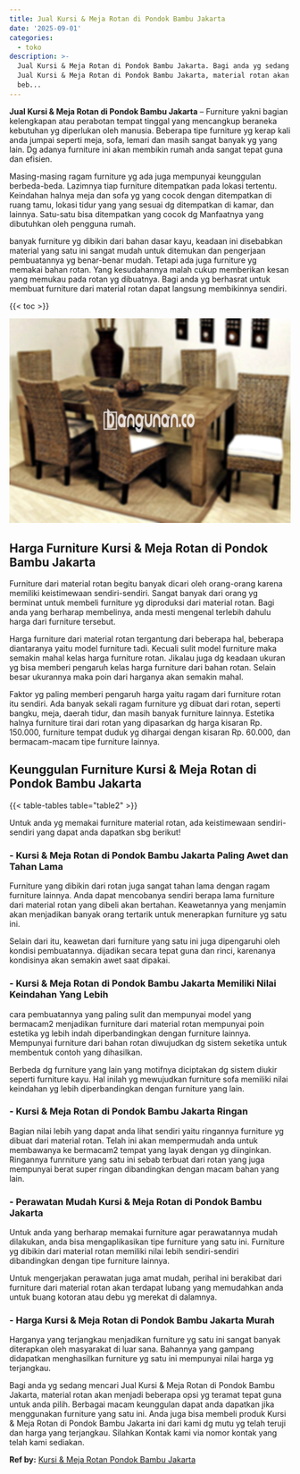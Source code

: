 ```yaml
---
title: Jual Kursi & Meja Rotan di Pondok Bambu Jakarta
date: '2025-09-01'
categories:
  - toko
description: >-
  Jual Kursi & Meja Rotan di Pondok Bambu Jakarta. Bagi anda yg sedang mencari
  Jual Kursi & Meja Rotan di Pondok Bambu Jakarta, material rotan akan menjadi
  beb...
---
```


**Jual Kursi & Meja Rotan di Pondok Bambu Jakarta** – Furniture yakni bagian kelengkapan atau perabotan tempat tinggal yang mencangkup beraneka kebutuhan yg diperlukan oleh manusia. Beberapa tipe furniture yg kerap kali anda jumpai seperti meja, sofa, lemari dan masih sangat banyak yg yang lain. Dg adanya furniture ini akan membikin rumah anda sangat tepat guna dan efisien.

Masing-masing ragam furniture yg ada juga mempunyai keunggulan berbeda-beda. Lazimnya tiap furniture ditempatkan pada lokasi tertentu. Keindahan halnya meja dan sofa yg yang cocok dengan ditempatkan di ruang tamu, lokasi tidur yang yang sesuai dg ditempatkan di kamar, dan lainnya. Satu-satu bisa ditempatkan yang cocok dg Manfaatnya yang dibutuhkan oleh pengguna rumah.

banyak furniture yg dibikin dari bahan dasar kayu, keadaan ini disebabkan material yang satu ini sangat mudah untuk ditemukan dan pengerjaan pembuatannya yg benar-benar mudah. Tetapi ada juga furniture yg memakai bahan rotan. Yang kesudahannya malah cukup memberikan kesan yang memukau pada rotan yg dibuatnya. Bagi anda yg berhasrat untuk membuat furniture dari material rotan dapat langsung membikinnya sendiri.

{{< toc >}}

![Jual Kursi & Meja Rotan di Pondok Bambu Jakarta](/images/kursi-meja-rotan-murah16.png)

## Harga Furniture Kursi & Meja Rotan di Pondok Bambu Jakarta

Furniture dari material rotan begitu banyak dicari oleh orang-orang karena memiliki keistimewaan sendiri-sendiri. Sangat banyak dari orang yg berminat untuk membeli furniture yg diproduksi dari material rotan. Bagi anda yang berharap membelinya, anda mesti mengenal terlebih dahulu harga dari furniture tersebut.

Harga furniture dari material rotan tergantung dari beberapa hal, beberapa diantaranya yaitu model furniture tadi. Kecuali sulit model furniture maka semakin mahal kelas harga furniture rotan. Jikalau juga dg keadaan ukuran yg bisa memberi pengaruh kelas harga furniture dari bahan rotan. Selain besar ukurannya maka poin dari harganya akan semakin mahal.

Faktor yg paling memberi pengaruh harga yaitu ragam dari furniture rotan itu sendiri. Ada banyak sekali ragam furniture yg dibuat dari rotan, seperti bangku, meja, daerah tidur, dan masih banyak furniture lainnya. Estetika halnya furniture tirai dari rotan yang dipasarkan dg harga kisaran Rp. 150.000, furniture tempat duduk yg dihargai dengan kisaran Rp. 60.000, dan bermacam-macam tipe furniture lainnya.

## Keunggulan Furniture Kursi & Meja Rotan di Pondok Bambu Jakarta

{{< table-tables table="table2" >}}

Untuk anda yg memakai furniture material rotan, ada keistimewaan sendiri-sendiri yang dapat anda dapatkan sbg berikut!

### \- Kursi & Meja Rotan di Pondok Bambu Jakarta Paling Awet dan Tahan Lama

Furniture yang dibikin dari rotan juga sangat tahan lama dengan ragam furniture lainnya. Anda dapat mencobanya sendiri berapa lama furniture dari material rotan yang dibeli akan bertahan. Keawetannya yang menjamin akan menjadikan banyak orang tertarik untuk menerapkan furniture yg satu ini.

Selain dari itu, keawetan dari furniture yang satu ini juga dipengaruhi oleh kondisi pembuatannya. dijadikan secara tepat guna dan rinci, karenanya kondisinya akan semakin awet saat dipakai.

### \- Kursi & Meja Rotan di Pondok Bambu Jakarta Memiliki Nilai Keindahan Yang Lebih

cara pembuatannya yang paling sulit dan mempunyai model yang bermacam2 menjadikan furniture dari material rotan mempunyai poin estetika yg lebih indah diperbandingkan dengan furniture lainnya. Mempunyai furniture dari bahan rotan diwujudkan dg sistem seketika untuk membentuk contoh yang dihasilkan.

Berbeda dg furniture yang lain yang motifnya diciptakan dg sistem diukir seperti furniture kayu. Hal inilah yg mewujudkan furniture sofa memiliki nilai keindahan yg lebih diperbandingkan dengan furniture yang lain.

### \- Kursi & Meja Rotan di Pondok Bambu Jakarta Ringan

Bagian nilai lebih yang dapat anda lihat sendiri yaitu ringannya furniture yg dibuat dari material rotan. Telah ini akan mempermudah anda untuk membawanya ke bermacam2 tempat yang layak dengan yg diinginkan. Ringannya funrniture yang satu ini sebab terbuat dari rotan yang juga mempunyai berat super ringan dibandingkan dengan macam bahan yang lain.

### \- Perawatan Mudah Kursi & Meja Rotan di Pondok Bambu Jakarta

Untuk anda yang berharap memakai furniture agar perawatannya mudah dilakukan, anda bisa mengaplikasikan tipe furniture yang satu ini. Furniture yg dibikin dari material rotan memiliki nilai lebih sendiri-sendiri dibandingkan dengan tipe furniture lainnya.

Untuk mengerjakan perawatan juga amat mudah, perihal ini berakibat dari furniture dari material rotan akan terdapat lubang yang memudahkan anda untuk buang kotoran atau debu yg merekat di dalamnya.

### \- Harga Kursi & Meja Rotan di Pondok Bambu Jakarta Murah

Harganya yang terjangkau menjadikan furniture yg satu ini sangat banyak diterapkan oleh masyarakat di luar sana. Bahannya yang gampang didapatkan menghasilkan furniture yg satu ini mempunyai nilai harga yg terjangkau.

Bagi anda yg sedang mencari Jual Kursi & Meja Rotan di Pondok Bambu Jakarta, material rotan akan menjadi beberapa opsi yg teramat tepat guna untuk anda pilih. Berbagai macam keunggulan dapat anda dapatkan jika menggunakan furniture yang satu ini. Anda juga bisa membeli produk Kursi & Meja Rotan di Pondok Bambu Jakarta ini dari kami dg mutu yg telah teruji dan harga yang terjangkau. Silahkan Kontak kami via nomor kontak yang telah kami sediakan.

**Ref by:** [Kursi & Meja Rotan Pondok Bambu Jakarta](https://id.wikipedia.org/wiki/Kursi)
